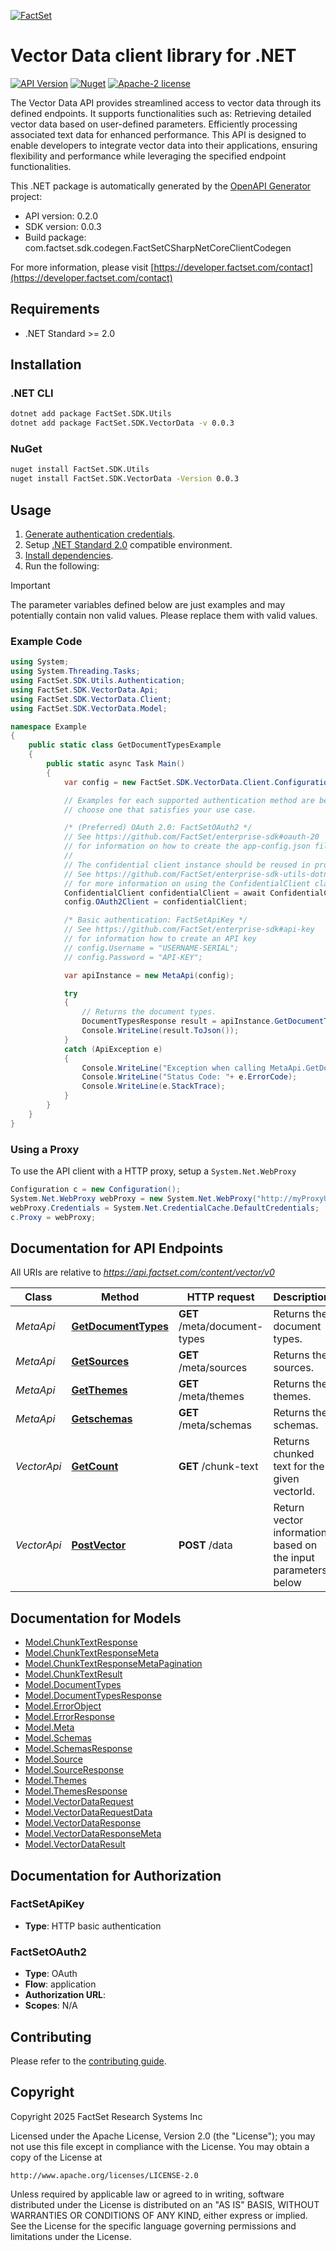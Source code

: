 [![FactSet](https://raw.githubusercontent.com/factset/enterprise-sdk/main/docs/images/factset-logo.svg)](https://www.factset.com)

# Vector Data client library for .NET

[![API Version](https://img.shields.io/badge/api-v0.2.0-blue)](https://developer.factset.com/api-catalog/vector-data-api)
[![Nuget](https://img.shields.io/badge/nuget-v0.0.3-orange)](https://www.nuget.org/packages/FactSet.SDK.VectorData/0.0.3)
[![Apache-2 license](https://img.shields.io/badge/license-Apache2-brightgreen.svg)](https://www.apache.org/licenses/LICENSE-2.0)

The Vector Data API provides streamlined access to vector data through its defined endpoints. It supports functionalities such as:
Retrieving detailed vector data based on user-defined parameters.
Efficiently processing associated text data for enhanced performance.
This API is designed to enable developers to integrate vector data into their applications, ensuring flexibility and performance while leveraging the specified endpoint functionalities.

This .NET package is automatically generated by the [OpenAPI Generator](https://openapi-generator.tech) project:

- API version: 0.2.0
- SDK version: 0.0.3
- Build package: com.factset.sdk.codegen.FactSetCSharpNetCoreClientCodegen

For more information, please visit [https://developer.factset.com/contact](https://developer.factset.com/contact)

## Requirements

* .NET Standard >= 2.0

## Installation

### .NET CLI

```bash
dotnet add package FactSet.SDK.Utils
dotnet add package FactSet.SDK.VectorData -v 0.0.3
```

### NuGet

```bash
nuget install FactSet.SDK.Utils
nuget install FactSet.SDK.VectorData -Version 0.0.3
```

## Usage

1. [Generate authentication credentials](../../../../README.md#authentication).
2. Setup [.NET Standard 2.0](https://docs.microsoft.com/en-us/dotnet/standard/net-standard?tabs=net-standard-2-0) compatible environment.
3. [Install dependencies](#installation).
4. Run the following:

> [!IMPORTANT]
> The parameter variables defined below are just examples and may potentially contain non valid values. Please replace them with valid values.

### Example Code

```csharp
using System;
using System.Threading.Tasks;
using FactSet.SDK.Utils.Authentication;
using FactSet.SDK.VectorData.Api;
using FactSet.SDK.VectorData.Client;
using FactSet.SDK.VectorData.Model;

namespace Example
{
    public static class GetDocumentTypesExample
    {
        public static async Task Main()
        {
            var config = new FactSet.SDK.VectorData.Client.Configuration();

            // Examples for each supported authentication method are below,
            // choose one that satisfies your use case.

            /* (Preferred) OAuth 2.0: FactSetOAuth2 */
            // See https://github.com/FactSet/enterprise-sdk#oauth-20
            // for information on how to create the app-config.json file
            //
            // The confidential client instance should be reused in production environments.
            // See https://github.com/FactSet/enterprise-sdk-utils-dotnet#authentication
            // for more information on using the ConfidentialClient class
            ConfidentialClient confidentialClient = await ConfidentialClient.CreateAsync("/path/to/app-config.json");
            config.OAuth2Client = confidentialClient;

            /* Basic authentication: FactSetApiKey */
            // See https://github.com/FactSet/enterprise-sdk#api-key
            // for information how to create an API key
            // config.Username = "USERNAME-SERIAL";
            // config.Password = "API-KEY";

            var apiInstance = new MetaApi(config);

            try
            {
                // Returns the document types.
                DocumentTypesResponse result = apiInstance.GetDocumentTypes();
                Console.WriteLine(result.ToJson());
            }
            catch (ApiException e)
            {
                Console.WriteLine("Exception when calling MetaApi.GetDocumentTypes: " + e.Message );
                Console.WriteLine("Status Code: "+ e.ErrorCode);
                Console.WriteLine(e.StackTrace);
            }
        }
    }
}
```

### Using a Proxy

To use the API client with a HTTP proxy, setup a `System.Net.WebProxy`

```csharp
Configuration c = new Configuration();
System.Net.WebProxy webProxy = new System.Net.WebProxy("http://myProxyUrl:80/");
webProxy.Credentials = System.Net.CredentialCache.DefaultCredentials;
c.Proxy = webProxy;
```

## Documentation for API Endpoints

All URIs are relative to *https://api.factset.com/content/vector/v0*

Class | Method | HTTP request | Description
------------ | ------------- | ------------- | -------------
*MetaApi* | [**GetDocumentTypes**](https://github.com/FactSet/enterprise-sdk/tree/main/code/dotnet/VectorData/v0/docs/MetaApi.md#getdocumenttypes) | **GET** /meta/document-types | Returns the document types.
*MetaApi* | [**GetSources**](https://github.com/FactSet/enterprise-sdk/tree/main/code/dotnet/VectorData/v0/docs/MetaApi.md#getsources) | **GET** /meta/sources | Returns the sources.
*MetaApi* | [**GetThemes**](https://github.com/FactSet/enterprise-sdk/tree/main/code/dotnet/VectorData/v0/docs/MetaApi.md#getthemes) | **GET** /meta/themes | Returns the themes.
*MetaApi* | [**Getschemas**](https://github.com/FactSet/enterprise-sdk/tree/main/code/dotnet/VectorData/v0/docs/MetaApi.md#getschemas) | **GET** /meta/schemas | Returns the schemas.
*VectorApi* | [**GetCount**](https://github.com/FactSet/enterprise-sdk/tree/main/code/dotnet/VectorData/v0/docs/VectorApi.md#getcount) | **GET** /chunk-text | Returns chunked text for the given vectorId.
*VectorApi* | [**PostVector**](https://github.com/FactSet/enterprise-sdk/tree/main/code/dotnet/VectorData/v0/docs/VectorApi.md#postvector) | **POST** /data | Return vector information based on the input parameters below


## Documentation for Models

 - [Model.ChunkTextResponse](https://github.com/FactSet/enterprise-sdk/tree/main/code/dotnet/VectorData/v0/docs/ChunkTextResponse.md)
 - [Model.ChunkTextResponseMeta](https://github.com/FactSet/enterprise-sdk/tree/main/code/dotnet/VectorData/v0/docs/ChunkTextResponseMeta.md)
 - [Model.ChunkTextResponseMetaPagination](https://github.com/FactSet/enterprise-sdk/tree/main/code/dotnet/VectorData/v0/docs/ChunkTextResponseMetaPagination.md)
 - [Model.ChunkTextResult](https://github.com/FactSet/enterprise-sdk/tree/main/code/dotnet/VectorData/v0/docs/ChunkTextResult.md)
 - [Model.DocumentTypes](https://github.com/FactSet/enterprise-sdk/tree/main/code/dotnet/VectorData/v0/docs/DocumentTypes.md)
 - [Model.DocumentTypesResponse](https://github.com/FactSet/enterprise-sdk/tree/main/code/dotnet/VectorData/v0/docs/DocumentTypesResponse.md)
 - [Model.ErrorObject](https://github.com/FactSet/enterprise-sdk/tree/main/code/dotnet/VectorData/v0/docs/ErrorObject.md)
 - [Model.ErrorResponse](https://github.com/FactSet/enterprise-sdk/tree/main/code/dotnet/VectorData/v0/docs/ErrorResponse.md)
 - [Model.Meta](https://github.com/FactSet/enterprise-sdk/tree/main/code/dotnet/VectorData/v0/docs/Meta.md)
 - [Model.Schemas](https://github.com/FactSet/enterprise-sdk/tree/main/code/dotnet/VectorData/v0/docs/Schemas.md)
 - [Model.SchemasResponse](https://github.com/FactSet/enterprise-sdk/tree/main/code/dotnet/VectorData/v0/docs/SchemasResponse.md)
 - [Model.Source](https://github.com/FactSet/enterprise-sdk/tree/main/code/dotnet/VectorData/v0/docs/Source.md)
 - [Model.SourceResponse](https://github.com/FactSet/enterprise-sdk/tree/main/code/dotnet/VectorData/v0/docs/SourceResponse.md)
 - [Model.Themes](https://github.com/FactSet/enterprise-sdk/tree/main/code/dotnet/VectorData/v0/docs/Themes.md)
 - [Model.ThemesResponse](https://github.com/FactSet/enterprise-sdk/tree/main/code/dotnet/VectorData/v0/docs/ThemesResponse.md)
 - [Model.VectorDataRequest](https://github.com/FactSet/enterprise-sdk/tree/main/code/dotnet/VectorData/v0/docs/VectorDataRequest.md)
 - [Model.VectorDataRequestData](https://github.com/FactSet/enterprise-sdk/tree/main/code/dotnet/VectorData/v0/docs/VectorDataRequestData.md)
 - [Model.VectorDataResponse](https://github.com/FactSet/enterprise-sdk/tree/main/code/dotnet/VectorData/v0/docs/VectorDataResponse.md)
 - [Model.VectorDataResponseMeta](https://github.com/FactSet/enterprise-sdk/tree/main/code/dotnet/VectorData/v0/docs/VectorDataResponseMeta.md)
 - [Model.VectorDataResult](https://github.com/FactSet/enterprise-sdk/tree/main/code/dotnet/VectorData/v0/docs/VectorDataResult.md)


## Documentation for Authorization


### FactSetApiKey

- **Type**: HTTP basic authentication


### FactSetOAuth2

- **Type**: OAuth
- **Flow**: application
- **Authorization URL**: 
- **Scopes**: N/A


## Contributing

Please refer to the [contributing guide](../../../../CONTRIBUTING.md).

## Copyright

Copyright 2025 FactSet Research Systems Inc

Licensed under the Apache License, Version 2.0 (the "License");
you may not use this file except in compliance with the License.
You may obtain a copy of the License at

    http://www.apache.org/licenses/LICENSE-2.0

Unless required by applicable law or agreed to in writing, software
distributed under the License is distributed on an "AS IS" BASIS,
WITHOUT WARRANTIES OR CONDITIONS OF ANY KIND, either express or implied.
See the License for the specific language governing permissions and
limitations under the License.
